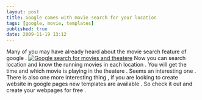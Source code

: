```yaml
---
layout: post
title: Google comes with movie search for your location
tags: [google, movie, templates]
published: true
date: 2009-11-19 13:12
---
```

Many of you may have already heard about the movie search feature of google .  [![Google search for movies and theatere](http://farm3.static.flickr.com/2763/4116447151_1bd2c1e29c.jpg)](http://www.flickr.com/photos/harikt/4116447151/)  Now you can search location and know the running movies in each location . You will get the time and which movie is playing in the theatere . Seems an interesting one .  There is also one more interesting thing , if you are looking to create website in google pages new templates are available . So check it out and create your webpages for free .   
